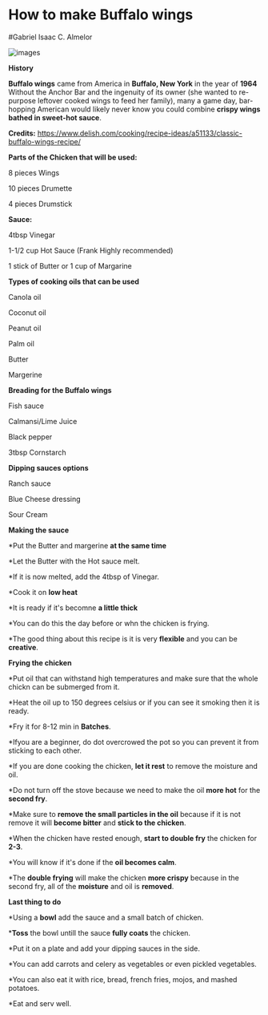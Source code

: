 # How to make Buffalo wings
#Gabriel Isaac C. Almelor

![images](https://github.com/IsaakIsrael1936/IsaakIsrael1936.github.io/assets/152355398/e164cf60-ad2b-47ca-9497-9fdfb7da6b50)

**History**

**Buffalo wings** came from America in **Buffalo, New York** in the year of **1964** Without the Anchor Bar and the ingenuity of its owner (she wanted to re-purpose leftover cooked wings to feed her family), many a game day, bar-hopping American would likely never know you could combine **crispy wings bathed in sweet-hot sauce**.

**Credits:** https://www.delish.com/cooking/recipe-ideas/a51133/classic-buffalo-wings-recipe/

**Parts of the Chicken that will be used:**

8 pieces Wings

10 pieces Drumette
 
4 pieces Drumstick

**Sauce:**

4tbsp Vinegar

1-1/2 cup Hot Sauce (Frank Highly recommended)

1 stick of Butter or 1 cup of Margarine

**Types of cooking oils that can be used**

Canola oil

Coconut oil

Peanut oil

Palm oil

Butter

Margerine

**Breading for the Buffalo wings**

Fish sauce

Calmansi/Lime Juice

Black pepper

3tbsp Cornstarch

**Dipping sauces options**

Ranch sauce

Blue Cheese dressing

Sour Cream

**Making the sauce**

*Put the Butter and margerine **at the same time**

*Let the Butter with the Hot sauce melt.

*If it is now melted, add the 4tbsp of Vinegar.

*Cook it on **low heat**

*It is ready if it's becomne **a little thick**

*You can do this the day before or whn the chicken is frying.

*The good thing about this recipe is it is very **flexible** and you can be **creative**.

**Frying the chicken**

*Put oil that can withstand high temperatures and make sure that the whole chickn can be submerged from it.

*Heat the oil up to 150 degrees celsius or if you can see it smoking then it is ready.

*Fry it for 8-12 min in **Batches**.

*Ifyou are a beginner, do dot overcrowed the pot so you can prevent it from sticking to each other.

*If you are done cooking the chicken, **let it rest** to remove the moisture and oil.

*Do not turn off the stove because we need to make the oil **more hot** for the **second fry**.

*Make sure to **remove the small particles in the oil** because if it is not remove it will **become bitter** and **stick to the chicken**.

*When the chicken have rested enough, **start to double fry** the chicken for **2-3**.

*You will know if it's done if the **oil becomes calm**.

*The **double frying** will make the chicken **more crispy** because in the second fry, all of the **moisture** and oil is **removed**.

**Last thing to do**

*Using a **bowl** add the sauce and a small batch of chicken.

***Toss** the bowl untill the sauce **fully coats** the chicken.

*Put it on a plate and add your dipping sauces in the side.

*You can add carrots and celery as vegetables or even pickled vegetables.

*You can also eat it with rice, bread, french fries, mojos, and mashed potatoes.

*Eat and serv well.
